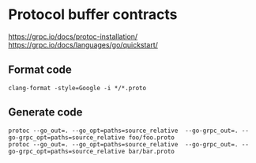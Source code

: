 # Protocol buffer contracts

https://grpc.io/docs/protoc-installation/
https://grpc.io/docs/languages/go/quickstart/

## Format code
`clang-format -style=Google -i */*.proto`

## Generate code
`protoc --go_out=. --go_opt=paths=source_relative  --go-grpc_out=. --go-grpc_opt=paths=source_relative foo/foo.proto`  
`protoc --go_out=. --go_opt=paths=source_relative  --go-grpc_out=. --go-grpc_opt=paths=source_relative bar/bar.proto`
